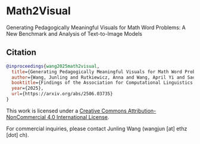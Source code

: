 # Math2Visual
Generating Pedagogically Meaningful Visuals for Math Word Problems: A New Benchmark and Analysis of Text-to-Image Models

## Citation
```bibtex
@inproceedings{wang2025math2visual,
  title={Generating Pedagogically Meaningful Visuals for Math Word Problems: A New Benchmark and Analysis of Text-to-Image Models},
  author={Wang, Junling and Rutkiewicz, Anna and Wang, April Yi and Sachan, Mrinmaya},
  booktitle={Findings of the Association for Computational Linguistics: ACL 2025},
  year={2025},
  url={https://arxiv.org/abs/2506.03735}
}
```
This work is licensed under a
[Creative Commons Attribution-NonCommercial 4.0 International License][cc-by-sa].

For commercial inquiries, please contact Junling Wang (wangjun [at] ethz [dot] ch).

[cc-by-sa]: https://creativecommons.org/licenses/by-nc/4.0/
[cc-by-sa-shield]: https://img.shields.io/badge/License-CC%20BY--SA%204.0-lightgrey.svg
